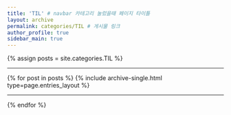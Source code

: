 ```yaml
---
title: 'TIL' # navbar 카테고리 눌렀을때 페이지 타이틀
layout: archive
permalink: categories/TIL # 게시물 링크
author_profile: true
sidebar_main: true
---
```


{% assign posts = site.categories.TIL %} <hr />
{% for post in posts %} {% include archive-single.html type=page.entries_layout %} <hr />{% endfor %}
